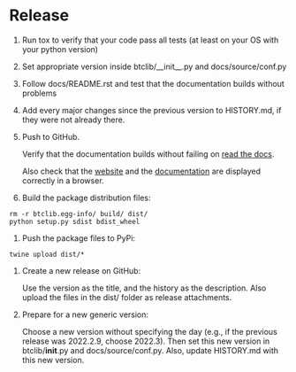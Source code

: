 # Release

1. Run tox to verify that your code pass all tests
   (at least on your OS with your python version)

1. Set appropriate version inside btclib/\_\_init\_\_.py and docs/source/conf.py

1. Follow docs/README.rst and test that
   the documentation builds without problems

1. Add every major changes since the previous version to HISTORY.md,
   if they were not already there.

1. Push to GitHub.

   Verify that the documentation builds without failing on
   [read the docs](https://readthedocs.org/projects/btclib/builds/).

   Also check that the [website](https://btclib.org) and the
   [documentation](https://btclib.readthedocs.io/en/latest/)
   are displayed correctly in a browser.

1. Build the package distribution files:

```shell
rm -r btclib.egg-info/ build/ dist/
python setup.py sdist bdist_wheel
```

1. Push the package files to PyPi:

```shell
twine upload dist/*
```

1. Create a new release on GitHub:

   Use the version as the title, and the history as the description.
   Also upload the files in the dist/ folder as release attachments.

1. Prepare for a new generic version:

   Choose a new version without specifying the day (e.g., if the previous
   release was 2022.2.9, choose 2022.3). Then set this new version
   in btclib/__init__.py and docs/source/conf.py.
   Also, update HISTORY.md with this new version.
